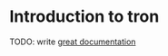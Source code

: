 # Introduction to tron

TODO: write [great documentation](http://jacobian.org/writing/what-to-write/)
